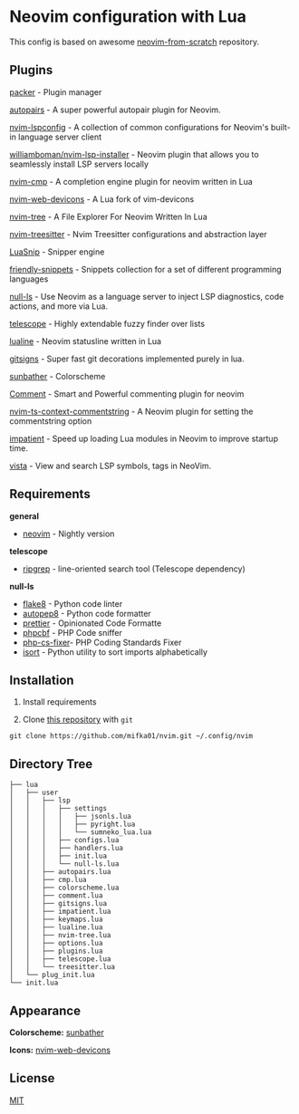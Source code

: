 # Neovim configuration with Lua

This config is based on awesome [neovim-from-scratch](https://github.com/LunarVim/Neovim-from-scratch) repository.

## Plugins

[packer](https://github.com/wbthomason/packer.nvim) - Plugin manager

[autopairs](https://github.com/windwp/nvim-autopairs) - A super powerful autopair plugin for Neovim.

[nvim-lspconfig](https://github.com/neovim/nvim-lspconfig) - A collection of common configurations for Neovim's built-in language server client

[williamboman/nvim-lsp-installer](https://github.com/williamboman/nvim-lsp-installer) - Neovim plugin that allows you to seamlessly install LSP servers locally

[nvim-cmp](https://github.com/hrsh7th/nvim-cmp) - A completion engine plugin for neovim written in Lua

[nvim-web-devicons](https://github.com/kyazdani42/nvim-web-devicons) - A Lua fork of vim-devicons

[nvim-tree](https://github.com/kyazdani42/nvim-tree.lua) - A File Explorer For Neovim Written In Lua

[nvim-treesitter](https://github.com/nvim-treesitter/nvim-treesitter) - Nvim Treesitter configurations and abstraction layer

[LuaSnip](https://github.com/L3MON4D3/LuaSnip) - Snipper engine

[friendly-snippets](https://github.com/rafamadriz/friendly-snippets) - Snippets collection for a set of different programming languages

[null-ls](https://github.com/jose-elias-alvarez/null-ls.nvim) - Use Neovim as a language server to inject LSP diagnostics, code actions, and more via Lua.

[telescope](https://github.com/nvim-treesitter/nvim-treesitter) - Highly extendable fuzzy finder over lists

[lualine](https://github.com/nvim-lualine/lualine.nvim) - Neovim statusline written in Lua

[gitsigns](https://github.com/lewis6991/gitsigns.nvim) - Super fast git decorations implemented purely in lua.

[sunbather](https://github.com/nikolvs/vim-sunbather) - Colorscheme

[Comment](https://github.com/numToStr/Comment.nvim) - Smart and Powerful commenting plugin for neovim

[nvim-ts-context-commentstring](https://github.com/JoosepAlviste/nvim-ts-context-commentstring) - A Neovim plugin for setting the commentstring option

[impatient](https://github.com/lewis6991/impatient.nvim) - Speed up loading Lua modules in Neovim to improve startup time.

[vista](https://github.com/liuchengxu/vista.vim) - View and search LSP symbols, tags in NeoVim.

## Requirements

**general**

- [neovim](https://github.com/neovim/neovim) - Nightly version

**telescope**

- [ripgrep](https://github.com/BurntSushi/ripgrep) - line-oriented search tool (Telescope dependency)

**null-ls**

- [flake8](https://flake8.pycqa.org/en/latest/) - Python code linter
- [autopep8](https://github.com/hhatto/autopep8) - Python code formatter
- [prettier](https://github.com/prettier/prettier) - Opinionated Code Formatte
- [phpcbf](https://github.com/squizlabs/PHP_CodeSniffer) - PHP Code sniffer
- [php-cs-fixer](https://github.com/FriendsOfPHP/PHP-CS-Fixer)- PHP Coding Standards Fixer
- [isort](https://github.com/pycqa/isort/) - Python utility to sort imports alphabetically

## Installation

1. Install requirements

2. Clone [this repository](https://github.com/mifka01/nvim) with `git`

```term
git clone https://github.com/mifka01/nvim.git ~/.config/nvim
```

## Directory Tree

```
├── lua
│   ├── user
│   │   ├── lsp
│   │   │   ├── settings
│   │   │   │   ├── jsonls.lua
│   │   │   │   ├── pyright.lua
│   │   │   │   └── sumneko_lua.lua
│   │   │   ├── configs.lua
│   │   │   ├── handlers.lua
│   │   │   ├── init.lua
│   │   │   └── null-ls.lua
│   │   ├── autopairs.lua
│   │   ├── cmp.lua
│   │   ├── colorscheme.lua
│   │   ├── comment.lua
│   │   ├── gitsigns.lua
│   │   ├── impatient.lua
│   │   ├── keymaps.lua
│   │   ├── lualine.lua
│   │   ├── nvim-tree.lua
│   │   ├── options.lua
│   │   ├── plugins.lua
│   │   ├── telescope.lua
│   │   └── treesitter.lua
│   └── plug_init.lua
└── init.lua
```

## Appearance

**Colorscheme:** [sunbather](https://github.com/nikolvs/vim-sunbather)

**Icons:** [nvim-web-devicons](https://github.com/kyazdani42/nvim-web-devicons)

## License

[MIT](https://choosealicense.com/licenses/mit/)
